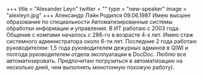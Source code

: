 +++
title = "Alexander Leyn"
twitter = ""
type = "new-speaker"
image = "alexleyn.jpg"
+++
Александр Лэйн Родился 09.06.1987 Имею высшее образование по специальности Автоматизированные системы обработки информации и управления. В ИТ работаю с 2003 года. Общение с компами началось с 286-го в возрасте 4-х лет. Имею стаж системного администратора около 6-ти лет. Последние 2 года работаю руководителем: 1,5 года руководителем дежурных админов в QIWI и полгода руководителем отдела эксплуатации в DocDoc. Люблю все автоматизировать. Предпочитаю погрузиться в автоматизацию на несколько дней, чем выполнять монотонную похожую работу).